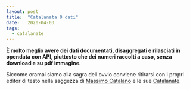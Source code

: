 ```yaml
---
layout: post
title:  "Catalanata 0 dati"
date:   2020-04-03
tags:
  - catalanate
---
```


**È molto meglio avere dei dati documentati, disaggregati e rilasciati in opendata con API, piuttosto che dei numeri raccolti a caso, senza download e su pdf immagine.**

Siccome oramai siamo alla sagra dell'ovvio conviene ritirarsi con i propri editor di testo nella saggezza di [Massimo Catalano](https://it.wikipedia.org/wiki/Massimo_Catalano) e le sue [Catalanate](https://youtu.be/JGpSoU66kQU).
